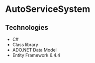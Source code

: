 # AutoServiceSystem 

## Technologies 
  - C#
  - Class library
  - ADO.NET Data Model
  - Entity Framework 6.4.4


